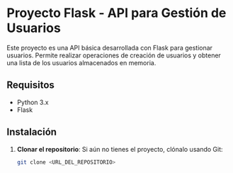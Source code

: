 # Proyecto Flask - API para Gestión de Usuarios

Este proyecto es una API básica desarrollada con Flask para gestionar usuarios. Permite realizar operaciones de creación de usuarios y obtener una lista de los usuarios almacenados en memoria.

## Requisitos

- Python 3.x
- Flask

## Instalación

1. **Clonar el repositorio**:
   Si aún no tienes el proyecto, clónalo usando Git:
   ```bash
   git clone <URL_DEL_REPOSITORIO>
